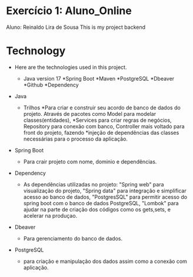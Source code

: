 # Exercício 1: Aluno_Online
Aluno: Reinaldo Lira de Sousa
This is my project backend

# Technology
* Here are the technologies used in this project.

   * Java version 17
   *Spring Boot 
   *Maven
   *PostgreSQL
   *Dbeaver
   *Github
   *Dependency

+ Java
   + Trilhos
      *Para criar e construir seu acordo de banco de dados do projeto. Através de pacotes como Model para modelar classes(entidades),
      *Services para criar regras de negócios, Repository para conexão com banco, Controller mais voltado para front do projeto, fazendo
      *injeção de dependências das classes necessárias para o processo da aplicação.

+ Spring Boot
   - Para crair projeto com nome, dominio e dependências. 

* Dependency
   * As dependências utilizadas no projeto: "Spring web" para visualização do projeto, "Spring data" para integração e simplificar acesso ao
   banco de dados, "PostgresSQL" para permitir acesso do spring boot com o banco de dados PostgreSQL, "Lombok" para ajudar na parte de criação
   dos códigos como os gets,sets, e acelerar na produçao.


* Dbeaver
   * Para gerenciamento do banco de dados.

* PostgreSQL
  * para criação e manipulação dos dados assim como a conexão com aplicação.

